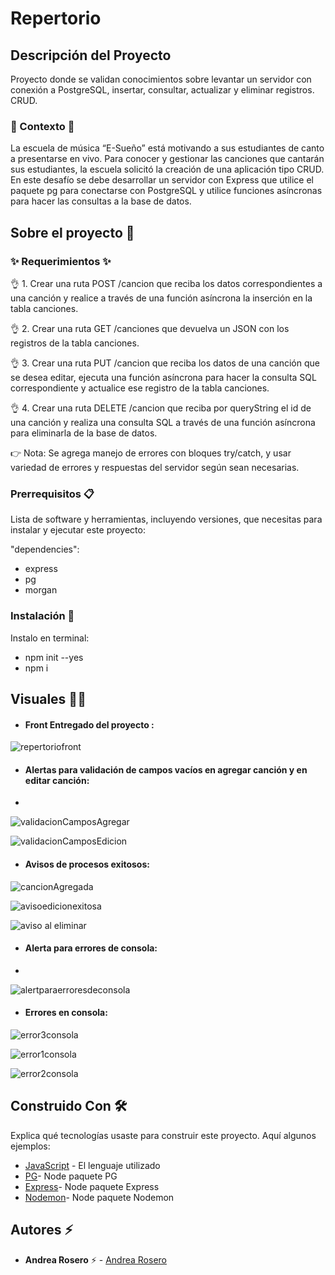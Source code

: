 # Repertorio

## Descripción del Proyecto

Proyecto donde se validan conocimientos sobre levantar un servidor con conexión a PostgreSQL, insertar, consultar, actualizar y eliminar registros. CRUD.

### :scroll: Contexto :scroll:
La escuela de música “E-Sueño” está motivando a sus estudiantes de canto a presentarse en vivo. Para conocer y gestionar las canciones que cantarán sus estudiantes, la escuela solicitó la creación de una aplicación tipo CRUD.
En este desafío se debe desarrollar un servidor con Express que utilice el paquete pg para conectarse con PostgreSQL y utilice funciones asíncronas para hacer las consultas a la base de datos.


## Sobre el proyecto 🚀


### ✨ Requerimientos ✨

👌 1. Crear una ruta POST /cancion que reciba los datos correspondientes a una canción y realice a través de una función asíncrona la inserción en la tabla canciones.

👌 2. Crear una ruta GET /canciones que devuelva un JSON con los registros de la tabla canciones.

👌 3. Crear una ruta PUT /cancion que reciba los datos de una canción que se desea editar, ejecuta una función asíncrona para hacer la consulta SQL correspondiente y actualice ese registro de la tabla canciones.

👌 4. Crear una ruta DELETE /cancion que reciba por queryString el id de una canción y realiza una consulta SQL a través de una función asíncrona para eliminarla de la base de datos.

👉 Nota: Se agrega manejo de errores con bloques try/catch, y usar variedad de errores y respuestas del servidor según sean necesarias.


### Prerrequisitos 📋

Lista de software y herramientas, incluyendo versiones, que necesitas para instalar y ejecutar este proyecto:

 "dependencies": 
 - express
 - pg
 - morgan


### Instalación 🔧

 Instalo en terminal:
- npm init --yes
- npm i 


## Visuales :mage_woman:

- #### Front Entregado del proyecto :
  

![repertoriofront](https://github.com/andreaendigital/tarea_repertorio/assets/154395788/3943a7a5-0087-4372-acfd-c473326f0773)


- #### Alertas para validación de campos vacíos en agregar canción y en editar canción:
- 
  
 ![validacionCamposAgregar](https://github.com/andreaendigital/tarea_repertorio/assets/154395788/27486dd6-2312-468a-ae39-bcae7df9e308)
 

![validacionCamposEdicion](https://github.com/andreaendigital/tarea_repertorio/assets/154395788/71d8f384-f39e-4e54-b11c-01444f4a742a)


- #### Avisos de procesos exitosos:


![cancionAgregada](https://github.com/andreaendigital/tarea_repertorio/assets/154395788/44f9e586-93cf-4512-b16d-59883f61862f)


![avisoedicionexitosa](https://github.com/andreaendigital/tarea_repertorio/assets/154395788/40523426-1ca9-46e5-94a5-0e7a8c1817ae)


![aviso al eliminar](https://github.com/andreaendigital/tarea_repertorio/assets/154395788/cefc7298-ab48-4e02-b275-10f2364d2bb0)


- #### Alerta para errores de consola:
- 

![alertparaerroresdeconsola](https://github.com/andreaendigital/tarea_repertorio/assets/154395788/e3a46710-f525-4d26-96a6-96a0808a2793)


- #### Errores en consola:
  

![error3consola](https://github.com/andreaendigital/tarea_repertorio/assets/154395788/ba7499e6-1c5f-4329-af64-fd8dabc24f7a)


![error1consola](https://github.com/andreaendigital/tarea_repertorio/assets/154395788/7d910e55-a5b9-41e1-a973-ca4243787865)


![error2consola](https://github.com/andreaendigital/tarea_repertorio/assets/154395788/b04c420e-5310-4fc9-badd-03133d244889)



## Construido Con 🛠️

Explica qué tecnologías usaste para construir este proyecto. Aquí algunos ejemplos:

- [JavaScript](https://developer.mozilla.org/en-US/docs/Web/JavaScript) - El lenguaje utilizado
- [PG](https://www.npmjs.com/package/pg)- Node paquete PG
- [Express](https://expressjs.com/en/5x/api.html)- Node paquete Express
- [Nodemon](https://www.npmjs.com/package/nodemon)- Node paquete Nodemon
  

## Autores ⚡ 

- **Andrea Rosero** ⚡  - [Andrea Rosero](https://github.com/andreaendigital)

